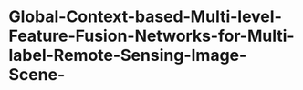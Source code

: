 # Global-Context-based-Multi-level-Feature-Fusion-Networks-for-Multi-label-Remote-Sensing-Image-Scene-